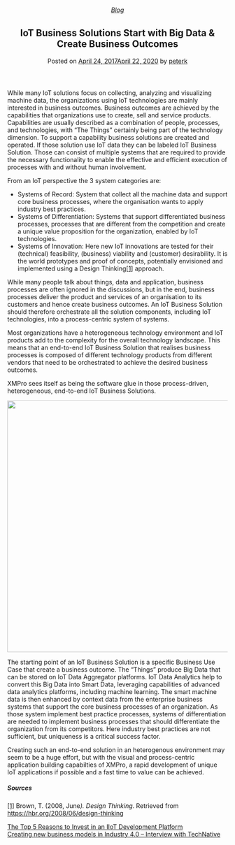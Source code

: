 
<article class="post-5665 post type-post status-publish format-standard has-post-thumbnail hentry category-blog tag-big-data tag-solutions" id="post-5665">
<div class="article-inner">
<header class="entry-header">
<div class="entry-header-text entry-header-text-top text-center">
<h6 class="entry-category is-xsmall"><a href="https://xmpro.com/category/blog/" rel="category tag">Blog</a></h6><h1 class="entry-title">IoT Business Solutions Start with Big Data &amp; Create Business Outcomes</h1><div class="entry-divider is-divider small"></div>
<div class="entry-meta uppercase is-xsmall">
<span class="posted-on">Posted on <a href="https://xmpro.com/iot-business-solutions-start-big-data-create-business-outcomes/" rel="bookmark"><time class="entry-date published" datetime="2017-04-24T08:06:34+00:00">April 24, 2017</time><time class="updated" datetime="2020-04-22T02:49:42+00:00">April 22, 2020</time></a></span> <span class="byline">by <span class="meta-author vcard"><a class="url fn n" href="https://xmpro.com/author/peterk/">peterk</a></span></span> </div>
</div>
</header>
<div class="entry-content single-page">
<p>While many IoT solutions focus on collecting, analyzing and visualizing machine data, the organizations using IoT technologies are mainly interested in business outcomes. Business outcomes are achieved by the capabilities that organizations use to create, sell and service products. Capabilities are usually described as a combination of people, processes, and technologies, with “The Things” certainly being part of the technology dimension. To support a capability business solutions are created and operated. If those solution use IoT data they can be labeled IoT Business Solution. Those can consist of multiple systems that are required to provide the necessary functionality to enable the effective and efficient execution of processes with and without human involvement.</p>
<p>From an IoT perspective the 3 system categories are:</p>
<ul>
<li>Systems of Record: System that collect all the machine data and support core business processes, where the organisation wants to apply industry best practices.</li>
<li>Systems of Differentiation: Systems that support differentiated business processes, processes that are different from the competition and create a unique value proposition for the organization, enabled by IoT technologies.</li>
<li>Systems of Innovation: Here new IoT innovations are tested for their (technical) feasibility, (business) viability and (customer) desirability. It is the world prototypes and proof of concepts, potentially envisioned and implemented using a Design Thinking<a href="#_ftn1" name="_ftnref1">[1]</a> approach.</li>
</ul>
<p>While many people talk about things, data and application, business processes are often ignored in the discussions, but in the end, business processes deliver the product and services of an organisation to its customers and hence create business outcomes. An IoT Business Solution should therefore orchestrate all the solution components, including IoT technologies, into a process-centric system of systems.</p>
<p>Most organizations have a heterogeneous technology environment and IoT products add to the complexity for the overall technology landscape. This means that an end-to-end IoT Business Solution that realises business processes is composed of different technology products from different vendors that need to be orchestrated to achieve the desired business outcomes.</p>
<p>XMPro sees itself as being the software glue in those process-driven, heterogeneous, end-to-end IoT Business Solutions.</p>
<p><a href="https://xmpro.com/wp-content/uploads/2017/03/Slide1-1.png"><img height="576" src="https://xmpro.com/wp-content/uploads/2017/03/Slide1-1-1024x576.png" width="1024"/>
</a></p>
<p><a href="#_ftnref1" name="_ftn1"></a></p>
<p>The starting point of an IoT Business Solution is a specific Business Use Case that create a business outcome. The “Things” produce Big Data that can be stored on IoT Data Aggregator platforms. IoT Data Analytics help to convert this Big Data into Smart Data, leveraging capabilities of advanced data analytics platforms, including machine learning. The smart machine data is then enhanced by context data from the enterprise business systems that support the core business processes of an organization. As those system implement best practice processes, systems of differentiation are needed to implement business processes that should differentiate the organization from its competitors. Here industry best practices are not sufficient, but uniqueness is a critical success factor.</p>
<p>Creating such an end-to-end solution in an heterogenous environment may seem to be a huge effort, but with the visual and process-centric application building capabilties of XMPro, a rapid development of unique IoT applications if possible and a fast time to value can be achieved.</p>
<h5>Sources</h5>
<p><a href="#_ftnref1" name="_ftn1">[1]</a> Brown, T. (2008, June<em>). Design Thinking</em>. Retrieved from <a href="https://hbr.org/2008/06/design-thinking" rel="noopener noreferrer" target="_blank">https://hbr.org/2008/06/design-thinking</a></p>
<div class="blog-share text-center"><div class="is-divider medium"></div><div class="social-icons share-icons share-row relative"><a aria-label="Share on WhatsApp" class="icon button circle is-outline tooltip whatsapp show-for-medium" data-action="share/whatsapp/share" href="whatsapp://send?text=IoT%20Business%20Solutions%20Start%20with%20Big%20Data%20%26%23038%3B%20Create%20Business%20Outcomes - https://xmpro.com/iot-business-solutions-start-big-data-create-business-outcomes/" title="Share on WhatsApp"><i class="icon-whatsapp"></i></a><a aria-label="Share on Facebook" class="icon button circle is-outline tooltip facebook" data-label="Facebook" href="https://www.facebook.com/sharer.php?u=https://xmpro.com/iot-business-solutions-start-big-data-create-business-outcomes/" onclick="window.open(this.href,this.title,'width=500,height=500,top=300px,left=300px'); return false;" rel="noopener nofollow" target="_blank" title="Share on Facebook"><i class="icon-facebook"></i></a><a aria-label="Share on Twitter" class="icon button circle is-outline tooltip twitter" href="https://twitter.com/share?url=https://xmpro.com/iot-business-solutions-start-big-data-create-business-outcomes/" onclick="window.open(this.href,this.title,'width=500,height=500,top=300px,left=300px'); return false;" rel="noopener nofollow" target="_blank" title="Share on Twitter"><i class="icon-twitter"></i></a><a aria-label="Email to a Friend" class="icon button circle is-outline tooltip email" href="/cdn-cgi/l/email-protection#4a75393f28202f293e7703251e6f787a083f3923242f39396f787a1925263f3e232524396f787a193e2b383e6f787a3d233e226f787a08232d6f787a0e2b3e2b6f787a6f787c6f78797a79726f79086f787a09382f2b3e2f6f787a083f3923242f39396f787a053f3e2925272f396c28252e337709222f29216f787a3e2223396f787a253f3e6f790b6f787a223e3e3a396f790b6f780c6f780c32273a3825642925276f780c23253e67283f3923242f3939673925263f3e2325243967393e2b383e6728232d672e2b3e2b6729382f2b3e2f67283f3923242f393967253f3e2925272f396f780c" rel="nofollow" title="Email to a Friend"><i class="icon-envelop"></i></a><a aria-label="Pin on Pinterest" class="icon button circle is-outline tooltip pinterest" href="https://pinterest.com/pin/create/button?url=https://xmpro.com/iot-business-solutions-start-big-data-create-business-outcomes/&amp;media=https://xmpro.com/wp-content/uploads/2017/03/Slide1-2-1024x576.png&amp;description=IoT%20Business%20Solutions%20Start%20with%20Big%20Data%20%26%23038%3B%20Create%20Business%20Outcomes" onclick="window.open(this.href,this.title,'width=500,height=500,top=300px,left=300px'); return false;" rel="noopener nofollow" target="_blank" title="Pin on Pinterest"><i class="icon-pinterest"></i></a><a aria-label="Share on LinkedIn" class="icon button circle is-outline tooltip linkedin" href="https://www.linkedin.com/shareArticle?mini=true&amp;url=https://xmpro.com/iot-business-solutions-start-big-data-create-business-outcomes/&amp;title=IoT%20Business%20Solutions%20Start%20with%20Big%20Data%20%26%23038%3B%20Create%20Business%20Outcomes" onclick="window.open(this.href,this.title,'width=500,height=500,top=300px,left=300px'); return false;" rel="noopener nofollow" target="_blank" title="Share on LinkedIn"><i class="icon-linkedin"></i></a></div></div></div>
<nav class="navigation-post" id="nav-below" role="navigation">
<div class="flex-row next-prev-nav bt bb">
<div class="flex-col flex-grow nav-prev text-left">
<div class="nav-previous"><a href="https://xmpro.com/top-5-reasons-invest-iiot-development-platform/" rel="prev"><span class="hide-for-small"><i class="icon-angle-left"></i></span> The Top 5 Reasons to Invest in an IIoT Development Platform</a></div>
</div>
<div class="flex-col flex-grow nav-next text-right">
<div class="nav-next"><a href="https://xmpro.com/creating-new-business-models-industry-4-0-interview-technative/" rel="next">Creating new business models in Industry 4.0 – Interview with TechNative <span class="hide-for-small"><i class="icon-angle-right"></i></span></a></div> </div>
</div>
</nav>
</div>
</article>
<div class="comments-area" id="comments">
</div>
